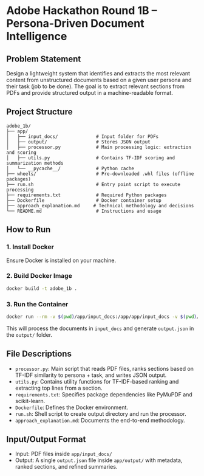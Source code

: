 # Adobe Hackathon Round 1B – Persona-Driven Document Intelligence

## Problem Statement

Design a lightweight system that identifies and extracts the most relevant content from unstructured documents based on a given user persona and their task (job to be done). The goal is to extract relevant sections from PDFs and provide structured output in a machine-readable format.

## Project Structure

```
adobe_1b/
├── app/
│   ├── input_docs/              # Input folder for PDFs
│   ├── output/                  # Stores JSON output
│   ├── processor.py             # Main processing logic: extraction and scoring
│   ├── utils.py                 # Contains TF-IDF scoring and summarization methods
│   └── __pycache__/             # Python cache
├── wheels/                      # Pre-downloaded .whl files (offline packages)
├── run.sh                       # Entry point script to execute processing
├── requirements.txt             # Required Python packages
├── Dockerfile                   # Docker container setup
├── approach_explanation.md     # Technical methodology and decisions
└── README.md                    # Instructions and usage
```

## How to Run

### 1. Install Docker  
Ensure Docker is installed on your machine.

### 2. Build Docker Image

```bash
docker build -t adobe_1b .
```

### 3. Run the Container

```bash
docker run --rm -v $(pwd)/app/input_docs:/app/app/input_docs -v $(pwd)/app/output:/app/app/output adobe_1b
```

This will process the documents in `input_docs` and generate `output.json` in the `output/` folder.

## File Descriptions

- `processor.py`: Main script that reads PDF files, ranks sections based on TF-IDF similarity to persona + task, and writes JSON output.
- `utils.py`: Contains utility functions for TF-IDF-based ranking and extracting top lines from a section.
- `requirements.txt`: Specifies package dependencies like PyMuPDF and scikit-learn.
- `Dockerfile`: Defines the Docker environment.
- `run.sh`: Shell script to create output directory and run the processor.
- `approach_explanation.md`: Documents the end-to-end methodology.

## Input/Output Format

- Input: PDF files inside `app/input_docs/`
- Output: A single `output.json` file inside `app/output/` with metadata, ranked sections, and refined summaries.
